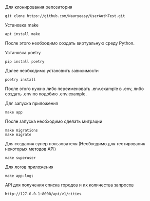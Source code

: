 Для клонирования репозитория
```
git clone https://github.com/Nauryeasy/UserAuthTest.git
```

Установка make
```
apt install make
```

После этого необходимо создать виртуальную среду Python.


Установка poetry
```
pip install poetry
```

Далее необходимо установить зависимости
```
poetry install
```

После этого нужно либо переименовать .env.example в .env, либо создать .env по подобию .env.example.

Для запуска приложения
```
make app
```

После запуска необходимо сделать миграции
```
make migrations
make migrate
```

Для создания супер пользователя (Необходимо для тестирования некоторых методов API)
```
make superuser
```

Для логов приложения
```
make app-logs
```

API для получения списка городов и их количества запросов
```
http://127.0.0.1:8000/api/v1/cities
```
